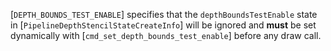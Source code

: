 [`DEPTH_BOUNDS_TEST_ENABLE`] specifies that the
`depthBoundsTestEnable` state in
[`PipelineDepthStencilStateCreateInfo`] will be ignored and  **must**  be
set dynamically with [`cmd_set_depth_bounds_test_enable`] before any draw
call.